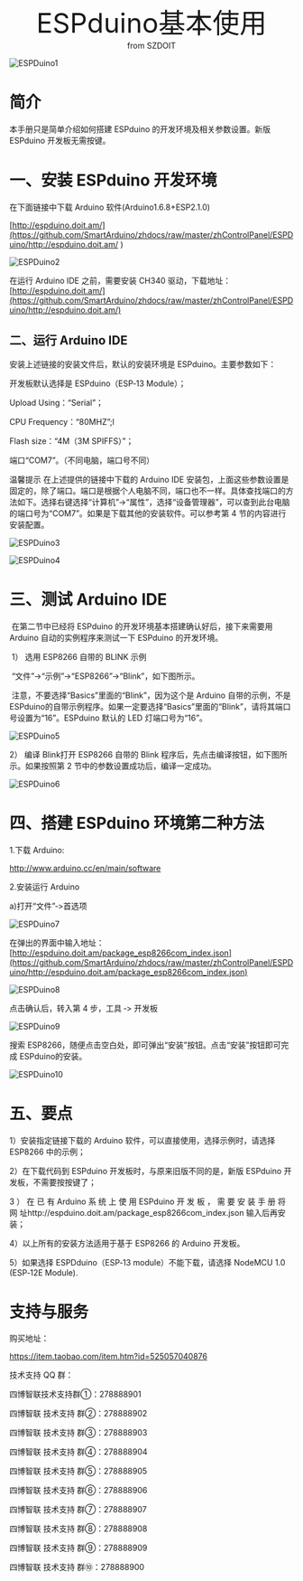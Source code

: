  <center> <font size=10> ESPduino基本使用 </font></center>

<center> from SZDOIT </center>

![ESPDuino1](https://github.com/SmartArduino/zhdocs/raw/master/zhControlPanel/ESPDuino/ESPDuino1.jpg)

#  简介

本手册只是简单介绍如何搭建 ESPduino 的开发环境及相关参数设置。新版 ESPduino 开发板无需按键。

# 一、安装 ESPduino 开发环境

在下面链接中下载 Arduino 软件(Arduino1.6.8+ESP2.1.0)

[http://espduino.doit.am/](https://github.com/SmartArduino/zhdocs/raw/master/zhControlPanel/ESPDuino/http://espduino.doit.am/      )      

![ESPDuino2](https://github.com/SmartArduino/zhdocs/raw/master/zhControlPanel/ESPDuino/ESPDuino2.jpg) 

在运行 Arduino IDE 之前，需要安装 CH340 驱动，下载地址：[http://espduino.doit.am/](https://github.com/SmartArduino/zhdocs/raw/master/zhControlPanel/ESPDuino/http://espduino.doit.am/)

## 二、运行 Arduino IDE

安装上述链接的安装文件后，默认的安装环境是 ESPduino。主要参数如下：

 开发板默认选择是 ESPduino（ESP‐13 Module）；

Upload Using：“Serial”；

CPU Frequency：“80MHZ”;l 

Flash size：“4M（3M SPIFFS）”；

 端口“COM7”。（不同电脑，端口号不同）

温馨提示 
 在上述提供的链接中下载的 Arduino IDE 安装包，上面这些参数设置是固定的，除了端口。端口是根据个人电脑不同，端口也不一样。具体查找端口的方法如下。选择右键选择“计算机”→“属性”，选择“设备管理器”，可以查到此台电脑的端口号为“COM7”。如果是下载其他的安装软件。可以参考第 4 节的内容进行安装配置。 

![ESPDuino3](https://github.com/SmartArduino/zhdocs/raw/master/zhControlPanel/ESPDuino/ESPDuino3.png)

![ESPDuino4](https://github.com/SmartArduino/zhdocs/raw/master/zhControlPanel/ESPDuino/ESPDuino4.png)



#  三、测试 Arduino IDE

​	在第二节中已经将 ESPduino 的开发环境基本搭建确认好后，接下来需要用 Arduino 自动的实例程序来测试一下 ESPduino 的开发环境。

​	1） 选用 ESP8266 自带的 BLINK 示例

​	“文件”→“示例”→“ESP8266”→“Blink”，如下图所示。

​	注意，不要选择“Basics”里面的“Blink”，因为这个是 Arduino 自带的示例，不是 ESPduino的自带示例程序。如果一定要选择“Basics”里面的“Blink”，请将其端口号设置为“16”。ESPduino 默认的 LED 灯端口号为“16”。

![ESPDuino5](https://github.com/SmartArduino/zhdocs/raw/master/zhControlPanel/ESPDuino/ESPDuino5.png)

2） 编译 Blink打开 ESP8266 自带的 Blink 程序后，先点击编译按钮，如下图所示。如果按照第 2 节中的参数设置成功后，编译一定成功。

![ESPDuino6](https://github.com/SmartArduino/zhdocs/raw/master/zhControlPanel/ESPDuino/ESPDuino6.png) 

#  四、搭建 ESPduino 环境第二种方法

1.下载 Arduino:

http://www.arduino.cc/en/main/software

2.安装运行 Arduino

a)打开“文件”‐>首选项 

![ESPDuino7](https://github.com/SmartArduino/zhdocs/raw/master/zhControlPanel/ESPDuino/ESPDuino7.png) 

在弹出的界面中输入地址：[http://espduino.doit.am/package_esp8266com_index.json](https://github.com/SmartArduino/zhdocs/raw/master/zhControlPanel/ESPDuino/http://espduino.doit.am/package_esp8266com_index.json)

![ESPDuino8](https://github.com/SmartArduino/zhdocs/raw/master/zhControlPanel/ESPDuino/ESPDuino8.png)

点击确认后，转入第 4 步，工具 ‐> 开发板 

![ESPDuino9](https://github.com/SmartArduino/zhdocs/raw/master/zhControlPanel/ESPDuino/ESPDuino9.png)

 搜索 ESP8266，随便点击空白处，即可弹出“安装”按钮。点击“安装”按钮即可完成 ESPduino的安装。

![ESPDuino10](https://github.com/SmartArduino/zhdocs/raw/master/zhControlPanel/ESPDuino/ESPDuino10.png)

# 五、要点

1）安装指定链接下载的 Arduino 软件，可以直接使用，选择示例时，请选择 ESP8266 中的示例；

2）在下载代码到 ESPduino 开发板时，与原来旧版不同的是，新版 ESPduino 开发板，不需要按按键了；

3 ） 在 已 有 Arduino 系 统 上 使 用 ESPduino 开 发 板 ， 需 要 安 装 手 册 将 网 址http://espduino.doit.am/package_esp8266com_index.json 输入后再安装；

4）以上所有的安装方法适用于基于 ESP8266 的 Arduino 开发板。

5）如果选择 ESPDduino（ESP‐13 module）不能下载，请选择 NodeMCU 1.0 (ESP‐12E Module). 

# 支持与服务

购买地址：

https://item.taobao.com/item.htm?id=525057040876

技术支持 QQ 群：

四博智联技术支持群①：278888901

四博智联 技术支持 群②：278888902

四博智联 技术支持 群③：278888903

四博智联 技术支持 群④：278888904

四博智联 技术支持 群⑤：278888905

四博智联 技术支持 群⑥：278888906

四博智联 技术支持 群⑦：278888907

四博智联 技术支持 群⑧：278888908

四博智联 技术支持 群⑨：278888909

四博智联 技术支持 群⑩：278888900